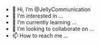 - 👋 Hi, I’m @JellyCommunication
- 👀 I’m interested in ...
- 🌱 I’m currently learning ...
- 💞️ I’m looking to collaborate on ...
- 📫 How to reach me ...

<!---
JellyCommunication/JellyCommunication is a ✨ special ✨ repository because its `README.md` (this file) appears on your GitHub profile.
You can click the Preview link to take a look at your changes.
--->

